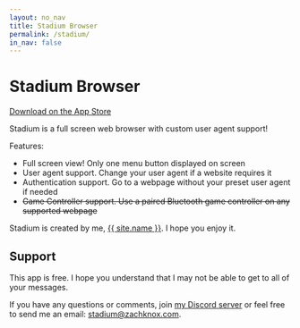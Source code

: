 ```yaml
---
layout: no_nav
title: Stadium Browser
permalink: /stadium/
in_nav: false
---
```


# Stadium Browser

[Download on the App Store](https://apps.apple.com/us/app/stadium-full-screen-browser/id1533596615)

Stadium is a full screen web browser with custom user agent support!

Features:
- Full screen view! Only one menu button displayed on screen
- User agent support. Change your user agent if a website requires it
- Authentication support. Go to a webpage without your preset user agent if needed
- ~~Game Controller support. Use a paired Bluetooth game controller on any supported webpage~~

Stadium is created by me, [{{ site.name }}](https://twitter.com/zmknox). I hope you enjoy it.

## Support

This app is free. I hope you understand that I may not be able to get to all of your messages.

If you have any questions or comments, join [my Discord server](https://discord.gg/TaG9bnm) or feel free to send me an email: [stadium@zachknox.com](mailto:stadium@zachknox.com).
